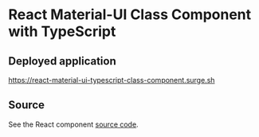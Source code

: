 # React Material-UI Class Component with TypeScript

## Deployed application

https://react-material-ui-typescript-class-component.surge.sh

## Source

See the React component [source code](src/AppBarSample.tsx).
